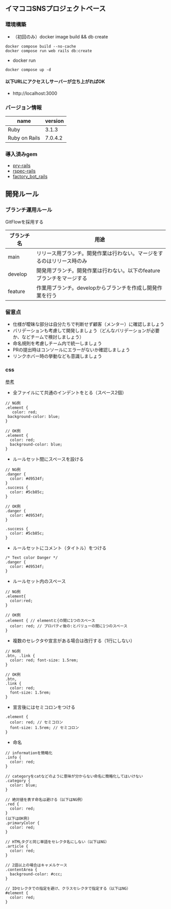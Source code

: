 ## イマココSNSプロジェクトベース

### 環境構築
- （初回のみ）docker image build && db create

```
docker compose build --no-cache
docker compose run web rails db:create
```

- docker run

```
docker compose up -d
```

#### 以下URLにアクセスしサーバーが立ち上がればOK

- http://localhost:3000

### バージョン情報

name|version
--|--
Ruby | 3.1.3
Ruby on Rails | 7.0.4.2

### 導入済みgem

- [pry-rails](https://github.com/pry/pry-rails)
- [rspec-rails](https://github.com/rspec/rspec-rails)
- [factory_bot_rails](https://github.com/thoughtbot/factory_bot_rails)

## 開発ルール

### ブランチ運用ルール

GitFlowを採用する

| ブランチ名 | 用途 |
| ---- | ---- |
| main | リリース用ブランチ。開発作業は行わない。マージをするのはリリース時のみ |
| develop | 開発用ブランチ。開発作業は行わない。以下のfeatureブランチをマージする |
| feature | 作業用ブランチ。developからブランチを作成し開発作業を行う |

### 留意点

- 仕様が曖昧な部分は自分たちで判断せず顧客（メンター）に確認しましょう
- バリデーションも考慮して開発しましょう（どんなバリデーションが必要か、などチームで検討しましょう）
- 命名規則を考慮しチーム内で統一しましょう
- PRの提出時はコンソールにエラーがないか確認しましょう
- リンクホバー時の挙動なども意識しましょう

### css

[参考](https://qiita.com/oreo/items/33da466480b2653bd5af)

- 全ファイルにて共通のインデントをとる（スペース2個）
```
// NG例
.element {
   color: red;
 background-color: blue;
}

// OK例
.element {
  color: red;
  background-color: blue;
}
```

- ルールセット間にスペースを設ける
```
// NG例
.danger {
  color: #d9534f;
}
.success {
  color: #5cb85c;
}

// OK例
.danger {
  color: #d9534f;
}

.success {
  color: #5cb85c;
}
```

- ルールセットにコメント（タイトル）をつける
```
/* Text color Danger */
.danger {
  color: #d9534f;
}
```

- ルールセット内のスペース
```
// NG例
.element{
  color:red;
}

// OK例
.element { // elementと{の間に1つのスペース
  color: red; // プロパティ後の:とバリューの間に1つのスペース
}
```

- 複数のセレクタや宣言がある場合は改行する（1行にしない）
```
// NG例
.btn, .link {
  color: red; font-size: 1.5rem;
}

// OK例
.btn,
.link {
  color: red;
  font-size: 1.5rem;
}
```

- 宣言後にはセミコロンをつける
```
.element {
  color: red; // セミコロン
  font-size: 1.5rem; // セミコロン
}
```

- 命名
```
// informationを簡略化
.info {
  color: red;
}

// categoryをcatなどのように意味が分からない命名に簡略化してはいけない
.category {
  color: blue;
}

// 絶対値を表す命名は避ける（以下はNG例）
.red {
  color: red;
}
(以下はOK例)
.primaryColor {
  color: red;
}

// HTMLタグと同じ単語をセレクタ名にしない（以下はNG）
.article {
  color: red;
}

// 2語以上の場合はキャメルケース
.contentArea {
  background-color: #ccc;
}

// IDセレクタでの指定を避け、クラスセレクタで指定する（以下はNG）
#element {
  color: red;
}
```
